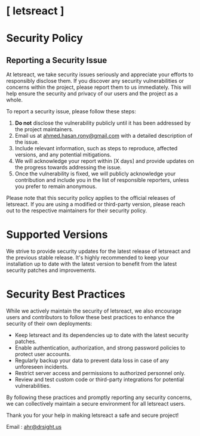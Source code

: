# [ letsreact ]

# Security Policy

## Reporting a Security Issue

At letsreact, we take security issues seriously and appreciate your efforts to responsibly disclose them. If you discover any security vulnerabilities or concerns within the project, please report them to us immediately. This will help ensure the security and privacy of our users and the project as a whole.

To report a security issue, please follow these steps:

1. **Do not** disclose the vulnerability publicly until it has been addressed by the project maintainers.
2. Email us at [ahmed.hasan.rony@gmail.com](mailto:ahmed.hasan.rony@gmail.com) with a detailed description of the issue.
3. Include relevant information, such as steps to reproduce, affected versions, and any potential mitigations.
4. We will acknowledge your report within [X days] and provide updates on the progress towards addressing the issue.
5. Once the vulnerability is fixed, we will publicly acknowledge your contribution and include you in the list of responsible reporters, unless you prefer to remain anonymous.

Please note that this security policy applies to the official releases of letsreact. If you are using a modified or third-party version, please reach out to the respective maintainers for their security policy.

# Supported Versions

We strive to provide security updates for the latest release of letsreact and the previous stable release. It's highly recommended to keep your installation up to date with the latest version to benefit from the latest security patches and improvements.

# Security Best Practices

While we actively maintain the security of letsreact, we also encourage users and contributors to follow these best practices to enhance the security of their own deployments:

- Keep letsreact and its dependencies up to date with the latest security patches.
- Enable authentication, authorization, and strong password policies to protect user accounts.
- Regularly backup your data to prevent data loss in case of any unforeseen incidents.
- Restrict server access and permissions to authorized personnel only.
- Review and test custom code or third-party integrations for potential vulnerabilities.

By following these practices and promptly reporting any security concerns, we can collectively maintain a secure environment for all letsreact users.

Thank you for your help in making letsreact a safe and secure project!

Email : [ahr@drsight.us](mailto:ahr@drsight.us)


